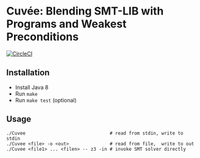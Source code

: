 # Cuvée: Blending SMT-LIB with Programs and Weakest Preconditions

[![CircleCI](https://circleci.com/gh/gernst/cuvee-private.svg?style=svg&circle-token=742b126568dda405eb09b4b69767514c3febbaa0)](https://circleci.com/gh/gernst/cuvee-private)

## Installation

- Install Java 8
- Run `make`
- Run `make test` (optional)

## Usage

    ./Cuvee                               # read from stdin, write to stdin
    ./Cuvee <file> -o <out>               # read from file,  write to out
    ./Cuvee <file1> ... <filen> -- z3 -in # invoke SMT solver directly
